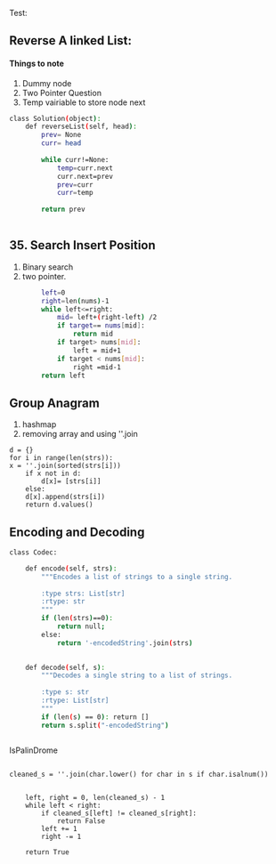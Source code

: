 Test:
## Reverse A linked List:
#### Things to note
1. Dummy node
3. Two Pointer Question
2. Temp vairiable to store node next
```bash
class Solution(object):
    def reverseList(self, head):
        prev= None
        curr= head
        
        while curr!=None:
            temp=curr.next
            curr.next=prev
            prev=curr
            curr=temp
            
        return prev
                 
```
## 35. Search Insert Position

1. Binary search
2. two pointer.
```bash
        left=0
        right=len(nums)-1
        while left<=right:
            mid= left+(right-left) /2 
            if target== nums[mid]:
                return mid
            if target> nums[mid]:
                left = mid+1
            if target < nums[mid]:
                right =mid-1 
        return left            

```
## Group Anagram
1. hashmap 
2. removing array and using ''.join
```
d = {}
for i in range(len(strs)):
x = ''.join(sorted(strs[i]))
    if x not in d:
        d[x]= [strs[i]]
    else:
    d[x].append(strs[i])
    return d.values()
```
     
## Encoding and Decoding
```bash
class Codec:

    def encode(self, strs):
        """Encodes a list of strings to a single string.
        
        :type strs: List[str]
        :rtype: str
        """
        if (len(strs)==0): 
            return null;
        else:
            return '-encodedString'.join(strs)
        

    def decode(self, s):
        """Decodes a single string to a list of strings.
        
        :type s: str
        :rtype: List[str]
        """
        if (len(s) == 0): return []
        return s.split("-encodedString")
        
```
IsPalinDrome
```

cleaned_s = ''.join(char.lower() for char in s if char.isalnum())
    
    
    left, right = 0, len(cleaned_s) - 1
    while left < right:
        if cleaned_s[left] != cleaned_s[right]:
            return False
        left += 1
        right -= 1
    
    return True
```